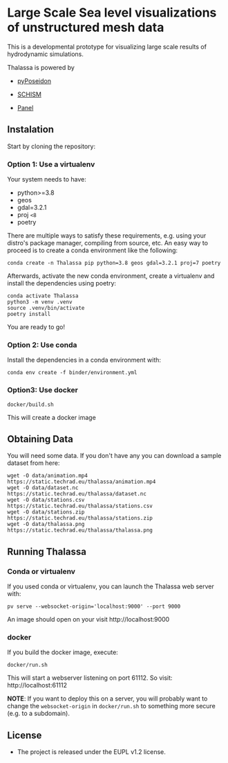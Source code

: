 Large Scale Sea level visualizations of unstructured mesh data
===============================================================

This is a developmental prototype for visualizing large scale results of hydrodynamic simulations.

Thalassa is powered by

- [pyPoseidon](https://github.com/brey/pyPoseidon)

- [SCHISM](https://github.com/schism-dev/schism)

- [Panel](https://panel.holoviz.org/index.html)

## Instalation

Start by cloning the repository:

### Option 1: Use a virtualenv

Your system needs to have:

- python>=3.8
- geos
- gdal=3.2.1
- proj `<8`
- poetry

There are multiple ways to satisfy these requirements, e.g. using your distro's package manager,
compiling from source, etc. An easy way to proceed is to create a conda environment like the
following:

```
conda create -n Thalassa pip python=3.8 geos gdal=3.2.1 proj=7 poetry
```

Afterwards, activate the new conda environment, create a virtualenv and install the dependencies using
poetry:

```
conda activate Thalassa
python3 -m venv .venv
source .venv/bin/activate
poetry install
```

You are ready to go!

### Option 2: Use conda

Install the dependencies in a conda environment with:

```
conda env create -f binder/environment.yml
```

### Option3: Use docker

```
docker/build.sh
```

This will create a docker image

## Obtaining Data

You will need some data. If you don't have any you can download a sample dataset from here:

```
wget -O data/animation.mp4 https://static.techrad.eu/thalassa/animation.mp4
wget -O data/dataset.nc    https://static.techrad.eu/thalassa/dataset.nc
wget -O data/stations.csv  https://static.techrad.eu/thalassa/stations.csv
wget -O data/stations.zip  https://static.techrad.eu/thalassa/stations.zip
wget -O data/thalassa.png  https://static.techrad.eu/thalassa/thalassa.png
```

## Running Thalassa

### Conda or virtualenv

If you used conda or virtualenv, you can launch the Thalassa web server with:

```
pv serve --websocket-origin='localhost:9000' --port 9000
```

An image should open on your visit http://localhost:9000

### docker

If you build the docker image, execute:

```
docker/run.sh
```

This will start a webserver listening on port 61112. So visit: http://localhost:61112

**NOTE**: If you want to deploy this on a server, you will probably want to change the
`websocket-origin` in `docker/run.sh` to something more secure (e.g. to a subdomain).

## License
* The project is released under the EUPL v1.2 license.
